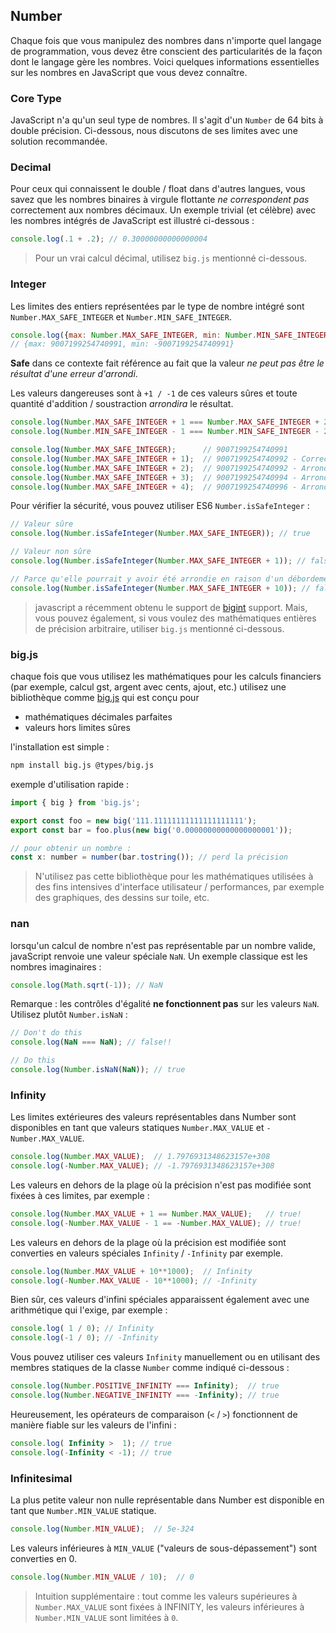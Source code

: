 ## Number
Chaque fois que vous manipulez des nombres dans n'importe quel langage de programmation, vous devez être conscient des particularités de la façon dont le langage gère les nombres. Voici quelques informations essentielles sur les nombres en JavaScript que vous devez connaître.

### Core Type
JavaScript n'a qu'un seul type de nombres. Il s'agit d'un `Number` de 64 bits à double précision. Ci-dessous, nous discutons de ses limites avec une solution recommandée.


### Decimal
Pour ceux qui connaissent le double / float dans d'autres langues, vous savez que les nombres binaires à virgule flottante *ne correspondent pas* correctement aux nombres décimaux. Un exemple trivial (et célèbre) avec les nombres intégrés de JavaScript est illustré ci-dessous :

```js
console.log(.1 + .2); // 0.30000000000000004
```

> Pour un vrai calcul décimal, utilisez `big.js` mentionné ci-dessous.

### Integer
Les limites des entiers représentées par le type de nombre intégré sont `Number.MAX_SAFE_INTEGER` et `Number.MIN_SAFE_INTEGER`.

```js
console.log({max: Number.MAX_SAFE_INTEGER, min: Number.MIN_SAFE_INTEGER});
// {max: 9007199254740991, min: -9007199254740991}
```

**Safe** dans ce contexte fait référence au fait que la valeur *ne peut pas être le résultat d'une erreur d'arrondi*.

Les valeurs dangereuses sont à `+1 / -1` de ces valeurs sûres et toute quantité d'addition / soustraction *arrondira* le résultat.

```js
console.log(Number.MAX_SAFE_INTEGER + 1 === Number.MAX_SAFE_INTEGER + 2); // true!
console.log(Number.MIN_SAFE_INTEGER - 1 === Number.MIN_SAFE_INTEGER - 2); // true!

console.log(Number.MAX_SAFE_INTEGER);      // 9007199254740991
console.log(Number.MAX_SAFE_INTEGER + 1);  // 9007199254740992 - Correct
console.log(Number.MAX_SAFE_INTEGER + 2);  // 9007199254740992 - Arrondi !
console.log(Number.MAX_SAFE_INTEGER + 3);  // 9007199254740994 - Arrondi - correct by luck
console.log(Number.MAX_SAFE_INTEGER + 4);  // 9007199254740996 - Arrondi !
```

Pour vérifier la sécurité, vous pouvez utiliser ES6 `Number.isSafeInteger` :

```js
// Valeur sûre
console.log(Number.isSafeInteger(Number.MAX_SAFE_INTEGER)); // true

// Valeur non sûre
console.log(Number.isSafeInteger(Number.MAX_SAFE_INTEGER + 1)); // false

// Parce qu'elle pourrait y avoir été arrondie en raison d'un débordement
console.log(Number.isSafeInteger(Number.MAX_SAFE_INTEGER + 10)); // false
```

> javascript a récemment obtenu le support de [bigint](https://javascript.info/bigint) support. Mais, vous pouvez également, si vous voulez des mathématiques entières de précision arbitraire, utiliser `big.js` mentionné ci-dessous.

### big.js
chaque fois que vous utilisez les mathématiques pour les calculs financiers (par exemple, calcul gst, argent avec cents, ajout, etc.) utilisez une bibliothèque comme [big.js](https://github.com/mikemcl/big.js/) qui est conçu pour
* mathématiques décimales parfaites
* valeurs hors limites sûres

l'installation est simple :
```bash
npm install big.js @types/big.js
```

exemple d'utilisation rapide :

```js
import { big } from 'big.js';

export const foo = new big('111.11111111111111111111');
export const bar = foo.plus(new big('0.00000000000000000001'));

// pour obtenir un nombre :
const x: number = number(bar.tostring()); // perd la précision
```

> N'utilisez pas cette bibliothèque pour les mathématiques utilisées à des fins intensives d'interface utilisateur / performances, par exemple des graphiques, des dessins sur toile, etc.

### nan
lorsqu'un calcul de nombre n'est pas représentable par un nombre valide, javaScript renvoie une valeur spéciale `NaN`. Un exemple classique est les nombres imaginaires :

```js
console.log(Math.sqrt(-1)); // NaN
```

Remarque : les contrôles d'égalité **ne fonctionnent pas** sur les valeurs `NaN`. Utilisez plutôt `Number.isNaN` :

```js
// Don't do this
console.log(NaN === NaN); // false!!

// Do this
console.log(Number.isNaN(NaN)); // true
```

### Infinity
Les limites extérieures des valeurs représentables dans Number sont disponibles en tant que valeurs statiques `Number.MAX_VALUE` et `-Number.MAX_VALUE`.

```js
console.log(Number.MAX_VALUE);  // 1.7976931348623157e+308
console.log(-Number.MAX_VALUE); // -1.7976931348623157e+308
```

Les valeurs en dehors de la plage où la précision n'est pas modifiée sont fixées à ces limites, par exemple :

```js
console.log(Number.MAX_VALUE + 1 == Number.MAX_VALUE);   // true!
console.log(-Number.MAX_VALUE - 1 == -Number.MAX_VALUE); // true!
```

Les valeurs en dehors de la plage où la précision est modifiée sont converties en valeurs spéciales `Infinity` / `-Infinity` par exemple.

```js
console.log(Number.MAX_VALUE + 10**1000);  // Infinity
console.log(-Number.MAX_VALUE - 10**1000); // -Infinity
```

Bien sûr, ces valeurs d'infini spéciales apparaissent également avec une arithmétique qui l'exige, par exemple :

```js
console.log( 1 / 0); // Infinity
console.log(-1 / 0); // -Infinity
```

Vous pouvez utiliser ces valeurs `Infinity` manuellement ou en utilisant des membres statiques de la classe `Number` comme indiqué ci-dessous :

```js
console.log(Number.POSITIVE_INFINITY === Infinity);  // true
console.log(Number.NEGATIVE_INFINITY === -Infinity); // true
```

Heureusement, les opérateurs de comparaison (`<` / `>`) fonctionnent de manière fiable sur les valeurs de l'infini :

```js
console.log( Infinity >  1); // true
console.log(-Infinity < -1); // true
```

### Infinitesimal

La plus petite valeur non nulle représentable dans Number est disponible en tant que `Number.MIN_VALUE` statique.

```js
console.log(Number.MIN_VALUE);  // 5e-324
```

Les valeurs inférieures à `MIN_VALUE` ("valeurs de sous-dépassement") sont converties en 0.

```js
console.log(Number.MIN_VALUE / 10);  // 0
```

> Intuition supplémentaire : tout comme les valeurs supérieures à `Number.MAX_VALUE` sont fixées à INFINITY, les valeurs inférieures à `Number.MIN_VALUE` sont limitées à `0`.
